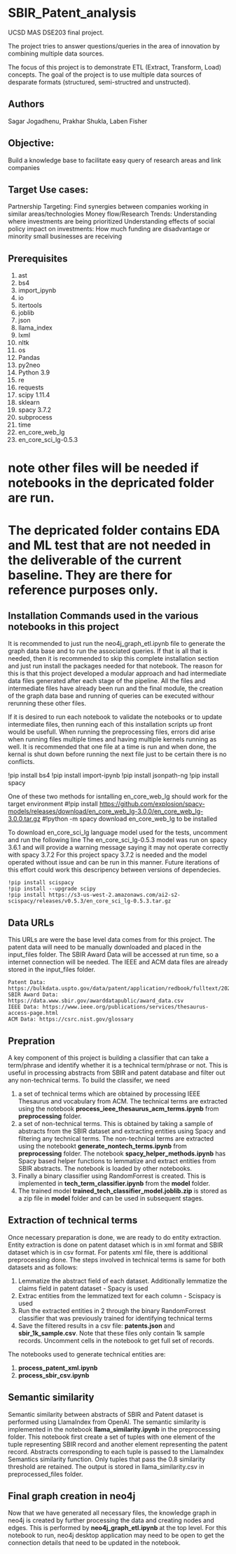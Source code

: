 # SBIR_Patent_analysis
UCSD MAS DSE203 final project.

The project tries to answer questions/queries in the area of innovation by combining multiple data sources.

The focus of this project is to demonstrate ETL (Extract, Transform, Load) concepts. The goal of the project is to use multiple data sources of desparate formats (structured, semi-structred and unstructed). 

## Authors
Sagar Jogadhenu, Prakhar Shukla, Laben Fisher

## Objective: 
Build a knowledge base to facilitate easy query of research areas and link companies

##  Target Use cases: 
Partnership Targeting: Find synergies between companies working in similar areas/technologies
Money flow/Research Trends: Understanding where investments are being prioritized
Understanding effects of social policy impact on investments: How much funding are disadvantage or minority small businesses are receiving

## Prerequisites
1.  ast
2.  bs4
3.  import_ipynb
4.  io
5.  itertools
6.  joblib
7.  json
8.  llama_index
9.  lxml
10. nltk
11. os
12. Pandas
13. py2neo
14. Python 3.9
15. re
16. requests
17. scipy 1.11.4
18. sklearn
19. spacy 3.7.2
20. subprocess
21. time
22. en_core_web_lg
23. en_core_sci_lg-0.5.3


# note other files will be needed if notebooks in the depricated folder are run. 
# The depricated folder contains EDA and ML test that are not needed in the deliverable of the current baseline. They are there for reference purposes only.

## Installation Commands used in the various notebooks in this project
It is recommended to just run the neo4j_graph_etl.ipynb file to generate the graph data base and to run the associated queries. If that is all that is needed, 
then it is recommended to skip this complete installation section and just run install the packages needed for that notebook. The reason for this is that this 
project developed a modular approach and had intermediate data files generated after each stage of the pipeline. All the files and intermediate files have already 
been run and the final module, the creation of the graph data base and running of queries can be executed withour rerunning these other files. 

If it is desired to run each notebook to validate the notebooks or to update intermediate files, then running each of this installation scripts up front would 
be usefull. When running the preprocessing files, errors did arise when running files multiple times and having multiple kernels running as well. It is recommended that one file at a time is run and when done, the kernal is shut down before running the next file just to be certain there is no conflicts. 

!pip install bs4
!pip install import-ipynb 
!pip install jsonpath-ng
!pip install spacy

One of these two methods for isntalling en_core_web_lg should work for the target environment
#!pip install https://github.com/explosion/spacy-models/releases/download/en_core_web_lg-3.0.0/en_core_web_lg-3.0.0.tar.gz
#!python -m spacy download en_core_web_lg to be installed

To download en_core_sci_lg language model used for the tests, uncomment and run the following line
The en_core_sci_lg-0.5.3 model was run on spacy 3.6.1 and will provide a warning message saying it may not operate correctly with spacy 3.7.2
For this project spacy 3.7.2 is needed and the model operated without issue and can be run in this manner. 
Future iterations of this effort could work this descripency between versions of dependecies.
```
!pip install scispacy
!pip install --upgrade scipy
!pip install https://s3-us-west-2.amazonaws.com/ai2-s2-scispacy/releases/v0.5.3/en_core_sci_lg-0.5.3.tar.gz 
```
    
## Data URLs
This URLs are were the base level data comes from for this project. The patent data will need to be manually downloaded and placed in the input_files folder.
The SBIR Award Data will be accessed at run time, so a internet connection will be needed.
The IEEE and ACM data files are already stored in the input_files folder.
```
Patent Data: https://bulkdata.uspto.gov/data/patent/application/redbook/fulltext/2023/ipa230720.zip 
SBIR Award Data: https://data.www.sbir.gov/awarddatapublic/award_data.csv
IEEE Data: https://www.ieee.org/publications/services/thesaurus-access-page.html
ACM Data: https://csrc.nist.gov/glossary
```

## Prepration
A key component of this project is building a classifier that can take a term/phrase and identify whether it is a technical term/phrase or not. This is useful in processing abstracts from SBIR and patent database and filter out any non-technical terms.
To build the classifer, we need 
1. a set of technical terms which are obtained by processing IEEE Thesaurus and vocabulary from ACM. The technical terms are extracted using the notebook <b>process_ieee_thesaurus_acm_terms.ipynb</b> from <b>preprocessing</b> folder.
2. a set of non-technical terms. This is obtained by taking a sample of abstracts from the SBIR dataset and extracting entities using Spacy and filtering any technical terms. The non-technical terms are extracted using the notebookt <b>generate_nontech_terms.ipynb</b> from <b>preprocessing</b> folder. The notebook <b>spacy_helper_methods.ipynb</b> has Spacy based helper functions to lemmatize and extract entities from SBIR abstracts. The notebook is loaded by other notebooks. 
3. Finally a binary classifier using RandomForrest is created. This is implemented in <b>tech_term_classifier.ipynb</b> from the <b>model</b> folder.
4. The trained model <b>trained_tech_classifier_model.joblib.zip</b> is stored as a zip file in <b>model</b> folder and can be used in subsequent stages. 

## Extraction of technical terms
Once necessary preparation is done, we are ready to do entity extraction. Entity extraction is done on patent dataset which is in xml format and SBIR dataset which is in csv format. For patents xml file, there is additional preprocessing done. The steps involved in technical terms is same for both datasets and as follows:
1. Lemmatize the abstract field of each dataset. Additionally lemmatize the claims field in patent dataset - Spacy is used
2. Extrac entities from the lemmatized text for each column - Scispacy is used
3. Run the extracted entities in 2 through the binary RandomForrest classifier that was previously trained for identifying technical terms
4. Save the filtered results in a csv file: <b>patents.json</b> and <b>sbir_1k_sample.csv</b>. Note that these files only contain 1k sample records. Uncomment cells in the notebook to get full set of records. 

The notebooks used to generate technical entities are:
1. <b>process_patent_xml.ipynb</b>
2. <b>process_sbir_csv.ipynb</b>

## Semantic similarity
Semantic similarity between abstracts of SBIR and Patent dataset is performed using LlamaIndex from OpenAI. The semantic similarity is implemented in the notebook <b>llama_similarity.ipynb</b> in the preprocessing folder. This notebook first create a set of tuples with one element of the tuple representing SBIR record and another element representing the patent record. Abstracts corresponding to each tuple is passed to the LlamaIndex Semantics similarity function. Only tuples that pass the 0.8 similarity threshold are retained. The output is stored in </b> llama_similarity.csv </b> in preprocessed_files folder. 

## Final graph creation in neo4j
Now that we have generated all necessary files, the knowledge graph in neo4j is created by further processing the data and creating nodes and edges. This is performed by <b> neo4j_graph_etl.ipynb </b> at the top level. For this notebook to run, neo4j desktop application may need to be open to get the connection details that need to be updated in the notebook. 
